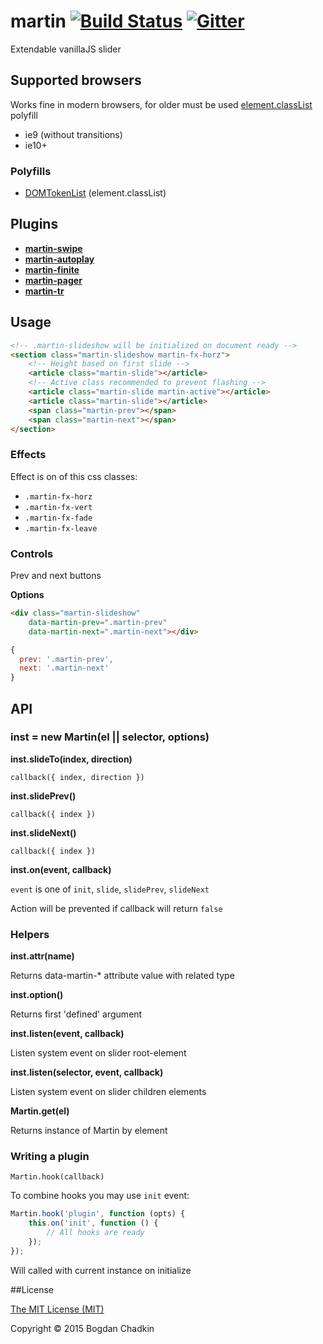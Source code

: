 # martin [![Build Status][ci-img]][ci] [![Gitter][chat-img]][chat]

[chat-img]: https://badges.gitter.im/Join%20Chat.svg
[ci-img]:   https://travis-ci.org/TrySound/martin.svg
[chat]:     https://gitter.im/TrySound/martin
[ci]:       https://travis-ci.org/TrySound/martin

Extendable vanillaJS slider

## Supported browsers

Works fine in modern browsers, for older must be used [element.classList](http://caniuse.com/#feat=classlist) polyfill

- ie9 (without transitions)
- ie10+

### Polyfills

- [DOMTokenList](https://github.com/jwilsson/domtokenlist) (element.classList)

## Plugins

- **[martin-swipe](https://github.com/TrySound/martin-swipe)**
- **[martin-autoplay](https://github.com/TrySound/martin-autoplay)**
- **[martin-finite](https://github.com/TrySound/martin-finite)**
- **[martin-pager](https://github.com/TrySound/martin-pager)**
- **[martin-tr](https://github.com/TrySound/martin-tr)**

## Usage

```html
<!-- .martin-slideshow will be initialized on document ready -->
<section class="martin-slideshow martin-fx-horz">
	<!-- Height based on first slide -->
	<article class="martin-slide"></article>
	<!-- Active class recommended to prevent flashing -->
	<article class="martin-slide martin-active"></article>
	<article class="martin-slide"></article>
	<span class="martin-prev"></span>
	<span class="martin-next"></span>
</section>
```

### Effects

Effect is on of this css classes:

- `.martin-fx-horz`
- `.martin-fx-vert`
- `.martin-fx-fade`
- `.martin-fx-leave`

### Controls

Prev and next buttons

**Options**

```html
<div class="martin-slideshow"
	data-martin-prev=".martin-prev"
	data-martin-next=".martin-next"></div>
```

```js
{
  prev: '.martin-prev',
  next: '.martin-next'
}
```

## API

### inst = new Martin(el || selector, options)

**inst.slideTo(index, direction)**

`callback({ index, direction })`

**inst.slidePrev()**

`callback({ index })`

**inst.slideNext()**

`callback({ index })`

**inst.on(event, callback)**

`event` is one of `init`, `slide`, `slidePrev`, `slideNext`

Action will be prevented if callback will return `false`

### Helpers

**inst.attr(name)**

Returns data-martin-* attribute value with related type

**inst.option()**

Returns first 'defined' argument

**inst.listen(event, callback)**

Listen system event on slider root-element

**inst.listen(selector, event, callback)**

Listen system event on slider children elements

**Martin.get(el)**

Returns instance of Martin by element

### Writing a plugin

`Martin.hook(callback)`

To combine hooks you may use `init` event:

```js
Martin.hook('plugin', function (opts) {
	this.on('init', function () {
		// All hooks are ready
	});
});
```

Will called with current instance on initialize

##License

[The MIT License (MIT)](LICENSE)

Copyright &copy; 2015 Bogdan Chadkin
